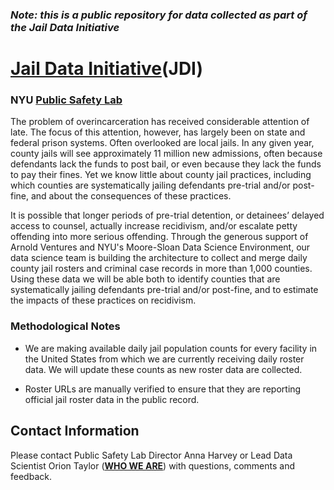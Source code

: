 ### <b><i>Note: this is a public repository for data collected as part of the Jail Data Initiative</i></b>

# <a href="https://publicsafetylab.org/jail-data-initiative"><b>Jail Data Initiative</b></a>(JDI)
### NYU <a href="https://publicsafetylab.org/"><b>Public Safety Lab</b></a>

The problem of overincarceration has received considerable attention of late. The focus of this attention, however, has largely been on state and federal prison systems. Often overlooked are local jails. In any given year, county jails will see approximately 11 million new admissions, often because defendants lack the funds to post bail, or even because they lack the funds to pay their fines. Yet we know little about county jail practices, including which counties are systematically jailing defendants pre-trial and/or post-fine, and about the consequences of these practices. 

It is possible that longer periods of pre-trial detention, or detainees’ delayed access to counsel, actually increase recidivism, and/or escalate petty offending into more serious offending. Through the generous support of Arnold Ventures and NYU's Moore-Sloan Data Science Environment, our data science team is building the architecture to collect and merge daily county jail rosters and criminal case records in more than 1,000 counties. Using these data we will be able both to identify counties that are systematically jailing defendants pre-trial and/or post-fine, and to estimate the impacts of these practices on recidivism. 

### Methodological Notes

<ul>
  <li>We are making available daily jail population counts for every facility in the United States from which we are currently receiving daily roster data. We will update these counts as new roster data are collected.
  </li>
</ul>

<ul>
  <li>Roster URLs are manually verified to ensure that they are reporting official jail roster data in the public record.
  </li>
</ul>

## Contact Information

Please contact Public Safety Lab Director Anna Harvey or Lead Data Scientist Orion Taylor (<a href="https://publicsafetylab.org/who-we-are"><b>WHO WE ARE</b></a>) with questions, comments and feedback.
